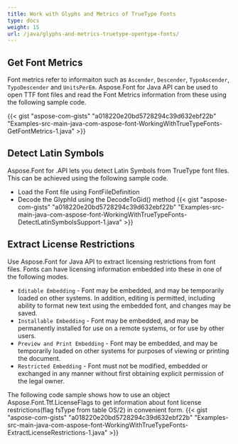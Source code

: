 ```yaml
---
title: Work with Glyphs and Metrics of TrueType Fonts
type: docs
weight: 15
url: /java/glyphs-and-metrics-truetype-opentype-fonts/
---
```

## **Get Font Metrics**

Font metrics refer to informaiton such as `Ascender`, `Descender`, `TypoAscender`, `TypoDescender` and `UnitsPerEm`. Aspose.Font for Java API can be used to open TTF font files and read the Font Metrics information from these using the following sample code.

{{< gist "aspose-com-gists" "a018220e20bd5728294c39d632ebf22b" "Examples-src-main-java-com-aspose-font-WorkingWithTrueTypeFonts-GetFontMetrics-1.java" >}}

## **Detect Latin Symbols**
Aspose.Font for .API lets you detect Latin Symbols from TrueType font files. This can be achieved using the following sample code.

 * Load the Font file using FontFileDefinition
 * Decode the GlyphId using the DecodeToGid() method
 {{< gist "aspose-com-gists" "a018220e20bd5728294c39d632ebf22b" "Examples-src-main-java-com-aspose-font-WorkingWithTrueTypeFonts-DetectLatinSymbolsSupport-1.java" >}}

## **Extract License Restrictions**
Use Aspose.Font for Java API to extract licensing restrictions from font files. Fonts can have licensing information embedded into these in one of the following modes.

 * `Editable Embedding` - Font may be embedded, and may be temporarily loaded on other systems. In addition, editing is permitted, including ability to format new text using the embedded font, and changes may be saved.
 * `Installable Embedding` - Font may be embedded, and may be permanently installed for use on a remote systems, or for use by other users.
 * `Preview and Print Embedding` - Font may be embedded, and may be temporarily loaded on other systems for purposes of viewing or printing the document.
 * `Restricted Embedding` - Font must not be modified, embedded or exchanged in any manner without first obtaining explicit permission of the legal owner.

The following code sample shows how to use an object Aspose.Font.Ttf.LicenseFlags to get information about font license restrictions(flag fsType from table OS/2) in convenient form.
{{< gist "aspose-com-gists" "a018220e20bd5728294c39d632ebf22b" "Examples-src-main-java-com-aspose-font-WorkingWithTrueTypeFonts-ExtractLicenseRestrictions-1.java" >}}
